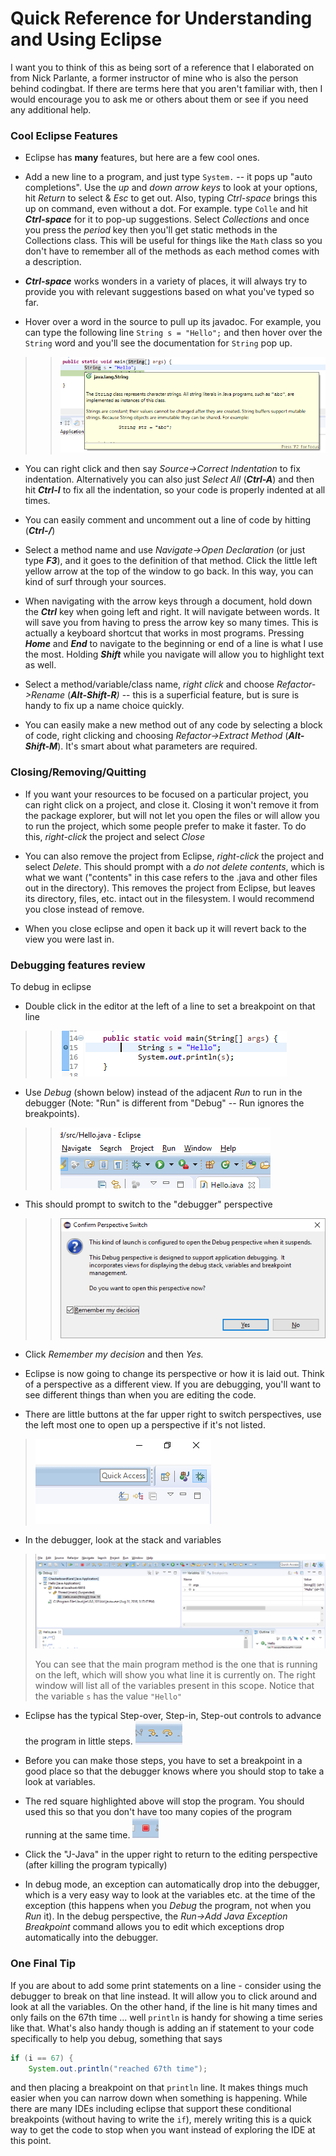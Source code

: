 # Quick Reference for Understanding and Using Eclipse

I want you to think of this as being sort of a reference that I
elaborated on from Nick Parlante, a former instructor of mine who is
also the person behind codingbat. If there are terms here that you
aren't familiar with, then I would encourage you to ask me or others
about them or see if you need any additional help.

### Cool Eclipse Features 

  - Eclipse has **many** features, but here are a few cool ones.

  - Add a new line to a program, and just type ```System.``` -- it pops up
    "auto completions". Use the *up* and *down arrow keys* to look at
    your options, hit *Return* to select & *Esc* to get out. Also,
    typing *Ctrl-space* brings this up on command, even without a dot.
    For example. type ```Colle``` and hit ***Ctrl-space*** for it to pop-up
    suggestions. Select *Collections* and once you press the *period*
    key then you'll get static methods in the Collections class. This
    will be useful for things like the ```Math``` class so you don't have to
    remember all of the methods as each method comes with a description.

  - ***Ctrl-space*** works wonders in a variety of places, it will
    always try to provide you with relevant suggestions based on what
    you've typed so far.

  - Hover over a word in the source to pull up its javadoc. For example,
    you can type the following line ```String s = "Hello";``` and then hover
    over the ```String``` word and you'll see the documentation for ```String```
    pop up.

>> ![](eclipseloot/media/image1.png)

  - You can right click and then say *Source-\>Correct Indentation* to
    fix indentation. Alternatively you can also just *Select All*
    (***Ctrl-A***) and then hit ***Ctrl-I*** to fix all the indentation,
    so your code is properly indented at all times.

  - You can easily comment and uncomment out a line of code by hitting
    (***Ctrl-/***)

  - Select a method name and use *Navigate-\>Open Declaration* (or just
    type ***F3***), and it goes to the definition of that method. Click
    the little left yellow arrow at the top of the window to go back. In
    this way, you can kind of surf through your sources.

  - When navigating with the arrow keys through a document, hold down
    the ***Ctrl*** key when going left and right. It will navigate
    between words. It will save you from having to press the arrow key
    so many times. This is actually a keyboard shortcut that works in
    most programs. Pressing ***Home*** and ***End*** to navigate to the
    beginning or end of a line is what I use the most. Holding
    ***Shift*** while you navigate will allow you to highlight text as
    well.

  - Select a method/variable/class name, *right click* and choose
    *Refactor-\>Rename* (***Alt-Shift-R**)* -- this is a superficial
    feature, but is sure is handy to fix up a name choice quickly.

  - You can easily make a new method out of any code by selecting a
    block of code, right clicking and choosing *Refactor-\>Extract
    Method* (***Alt-Shift-M***). It's smart about what parameters are
    required.

### 

### Closing/Removing/Quitting 

  - If you want your resources to be focused on a particular project,
    you can right click on a project, and close it. Closing it won't
    remove it from the package explorer, but will not let you open the
    files or will allow you to run the project, which some people prefer
    to make it faster. To do this, *right-click* the project and select
    *Close*

  - You can also remove the project from Eclipse, *right-click* the
    project and select *Delete*. This should prompt with a *do not
    delete contents*, which is what we want ("contents" in this case
    refers to the .java and other files out in the directory). This
    removes the project from Eclipse, but leaves its directory, files,
    etc. intact out in the filesystem. I would recommend you close
    instead of remove.

  - When you close eclipse and open it back up it will revert back to
    the view you were last in.

### Debugging features review

To debug in eclipse

  - Double click in the editor at the left of a line to set a breakpoint
    on that line

>> ![](eclipseloot/media/image2.png)

  - Use *Debug* (shown below) instead of the adjacent *Run* to run in
    the debugger (Note: "Run" is different from "Debug" -- Run ignores
    the breakpoints).

>> ![](eclipseloot/media/image3.png)

  - This should prompt to switch to the "debugger" perspective

>> ![](eclipseloot/media/image5.png)

  - Click *Remember my decision* and then *Yes.*

  - Eclipse is now going to change its perspective or how it is laid
    out. Think of a perspective as a different view. If you are
    debugging, you'll want to see different things than when you are
    editing the code.

  - There are little buttons at the far upper right to switch
    perspectives, use the left most one to open up a perspective if it's
    not listed.

> ![](eclipseloot/media/image6.png)

  - In the debugger, look at the stack and variables

> ![](eclipseloot/media/image7.png)
> 
> You can see that the main program method is the one that is running on
> the left, which will show you what line it is currently on. The right
> window will list all of the variables present in this scope. Notice
> that the variable ```s``` has the value ```"Hello"```

  - Eclipse has the typical Step-over, Step-in, Step-out controls to advance the program in little steps.
    ![](eclipseloot/media/image8.png)

  - Before you can make those steps, you have to set a breakpoint in a
    good place so that the debugger knows where you should stop to take
    a look at variables.

  - The red square highlighted above will stop the program. You should
    used this so that you don't have too many copies of the program
    running at the same time. ![](eclipseloot/media/image9.png)

  - Click the "J-Java" in the upper right to return to the editing
    perspective (after killing the program typically)

  - In debug mode, an exception can automatically drop into the
    debugger, which is a very easy way to look at the variables etc. at
    the time of the exception (this happens when you *Debug* the
    program, not when you *Run* it). In the debug perspective, the
    *Run-\>Add Java Exception Breakpoint* command allows you to edit
    which exceptions drop automatically into the debugger.

### One Final Tip
If you are about to add some print statements on a line - consider using the debugger to break on that line instead. It will allow you to click around and look at all the variables. On the other hand, if the line is hit many times and only fails on the 67th time ... well ```println``` is handy for showing a time series like that. What's also handy though is adding an if statement to your code specifically to help you debug, something that says

```java
if (i == 67) {
    System.out.println("reached 67th time");
```

and then placing a breakpoint on that ```println``` line. It makes things much easier
when you can narrow down when something is happening.  While there are many IDEs including eclipse that support these conditional breakpoints (without having to write the ```if```), merely writing this is a quick way to get the code to stop when you want instead of exploring the IDE at this point. 

###
